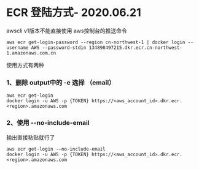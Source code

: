 # ECR 登陆方式- 2020.06.21

awscli v1版本不能直接使用 aws控制台的推送命令

```
aws ecr get-login-password --region cn-northwest-1 | docker login --username AWS --password-stdin 134898497215.dkr.ecr.cn-northwest-1.amazonaws.com.cn
```

使用方式有两种

### 1、删除 output中的 -e 选择 （email）

```Shell
aws ecr get-login 
docker login -u AWS -p {TOKEN} https://<aws_account_id>.dkr.ecr.<region>.amazonaws.com
```

### 2、使用 --no-include-email

输出直接粘贴就行了

```Shell
aws ecr get-login -—no-include-email
docker login -u AWS -p {TOKEN} https://<aws_account_id>.dkr.ecr.<region>.amazonaws.com
```

